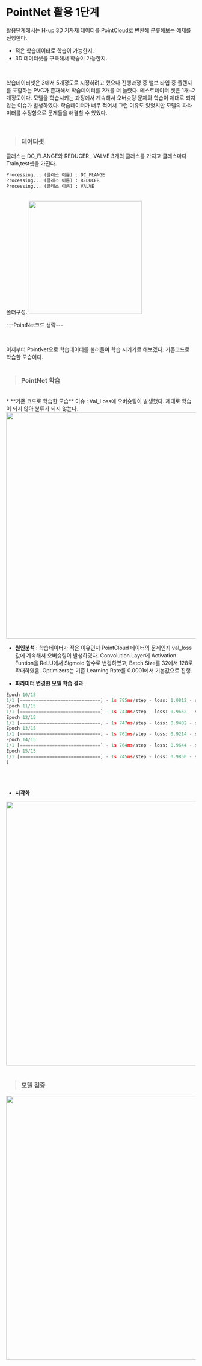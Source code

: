 # PointNet 활용 1단계

활용단계에서는 H-up 3D 기자재 데이터를 PointCloud로 변환해 분류해보는 예제를 진행한다. <br>
+ 적은 학습데이터로 학습이 가능한지. 
+ 3D 데이터셋을 구축해서 학습이 가능한지.  
<br>

학습데이터셋은 3에서 5개정도로 지정하려고 했으나 진행과정 중 밸브 타입 중 플랜지를 포함하는 PVC가 존재해서 학습데이터를 2개를 더 늘렸다. 테스트데이터 셋은 1개~2개정도이다. 모델을 학습시키는 과정에서 계속해서 오버슛팅 문제와 학습이 제대로 되지 않는 이슈가 발생하였다. 학습데이터가 너무 적어서 그런 이유도 있었지만 모델의 파라미터를 수정함으로 문제들을 해결할 수 있었다.   

<br>

>### **데이터셋**  
클래스는 DC_FLANGE와 REDUCER , VALVE 3개의 클래스를 가지고 클래스마다 Train,test셋을 가진다.
 ```python
 Processing... (클래스 이름) : DC_FLANGE   
 Processing... (클래스 이름) : REDUCER   
 Processing... (클래스 이름) : VALVE
 ```
 <br>
 폴더구성.
<img src = "https://user-images.githubusercontent.com/60258130/221112008-bb3afc62-0080-4388-be3f-c7d3d82c861a.PNG" width =300>

<br>

 ---PointNet코드 생략---       
 
<br>

이제부터 PointNet으로 학습데이터를 불러들여 학습 시키기로 해보겠다. 기존코드로 학습한 모습이다.  
<br>
>### **PointNet 학습**  
 <br>
 * **기존 코드로 학습한 모습**  
 이슈 : Val_Loss에 오버슛팅이 발생했다. 제대로 학습이 되지 않아 분류가 되지 않는다.
 <img src="https://user-images.githubusercontent.com/60258130/221111422-dffdd878-7f9f-4cb6-9a96-4c120261892f.png" width = 600>

* **원인분석** : 학습데이터가 적은 이유인지 PointCloud 데이터의 문제인지 val_loss 값에 계속해서 오버슛팅이 발생하였다. Convolution Layer에 Activation Funtion을 ReLU에서 Sigmoid 함수로 변경하였고, Batch Size를 32에서 128로 확대하였음. Optimizers는 기존 Learning Rate를 0.0001에서 기본값으로 진행.<br>

* **파라미터 변경한 모델 학습 결과**  
```python
Epoch 10/15
1/1 [==============================] - 1s 785ms/step - loss: 1.0812 - sparse_categorical_accuracy: 0.7692 - val_loss: 0.5071 - val_sparse_categorical_accuracy: 0.7500
Epoch 11/15
1/1 [==============================] - 1s 743ms/step - loss: 0.9652 - sparse_categorical_accuracy: 0.7692 - val_loss: 0.7049 - val_sparse_categorical_accuracy: 0.7500
Epoch 12/15
1/1 [==============================] - 1s 747ms/step - loss: 0.9482 - sparse_categorical_accuracy: 0.7692 - val_loss: 0.6542 - val_sparse_categorical_accuracy: 0.7500
Epoch 13/15
1/1 [==============================] - 1s 761ms/step - loss: 0.9214 - sparse_categorical_accuracy: 0.8462 - val_loss: 0.9881 - val_sparse_categorical_accuracy: 0.5000
Epoch 14/15
1/1 [==============================] - 1s 764ms/step - loss: 0.9644 - sparse_categorical_accuracy: 0.9231 - val_loss: 1.1610 - val_sparse_categorical_accuracy: 0.5000
Epoch 15/15
1/1 [==============================] - 1s 745ms/step - loss: 0.9850 - sparse_categorical_accuracy: 0.7692 - val_loss: 0.4795 - val_sparse_categorical_accuracy: 1.0000
)
```
<br><br>     
* **시각화**                        
<img src = https://user-images.githubusercontent.com/60258130/221104266-a8c86884-38d1-40bd-9ed8-41d9afd715b9.png width = "700px">   
<br><br>

>### **모델 검증**   
<img src = https://user-images.githubusercontent.com/60258130/221104250-f603c61f-3a4d-44f2-9d4e-adbecd0cafd8.png width = "700px">   
